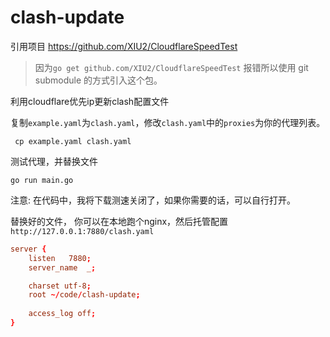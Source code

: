 # clash-update

引用项目 https://github.com/XIU2/CloudflareSpeedTest

> 因为`go get github.com/XIU2/CloudflareSpeedTest` 报错所以使用 git submodule 的方式引入这个包。

利用cloudflare优先ip更新clash配置文件

复制`example.yaml`为`clash.yaml`，修改`clash.yaml`中的`proxies`为你的代理列表。

` cp example.yaml clash.yaml`

测试代理，并替换文件

`go run main.go`

注意: 在代码中，我将下载测速关闭了，如果你需要的话，可以自行打开。

替换好的文件， 你可以在本地跑个nginx，然后托管配置`http://127.0.0.1:7880/clash.yaml`

```conf
server {
    listen   7880;
    server_name  _;

    charset utf-8;
    root ~/code/clash-update;
    
    access_log off;
}
```
